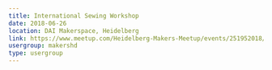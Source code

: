 ```yaml
---
title: International Sewing Workshop
date: 2018-06-26
location: DAI Makerspace, Heidelberg
link: https://www.meetup.com/Heidelberg-Makers-Meetup/events/251952018/
usergroup: makershd
type: usergroup
---
```

